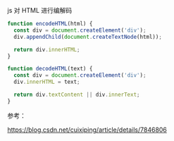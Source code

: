 js 对 HTML 进行编解码

```javascript
function encodeHTML(html) {
  const div = document.createElement('div');
  div.appendChild(document.createTextNode(html));

  return div.innerHTML;
}

function decodeHTML(text) {
  const div = document.createElement('div');
  div.innerHTML = text;

  return div.textContent || div.innerText;
}
```



参考：

https://blog.csdn.net/cuixiping/article/details/7846806